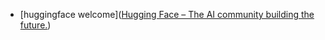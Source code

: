 
- [huggingface welcome]([Hugging Face – The AI community building the future.](https://huggingface.co/welcome))